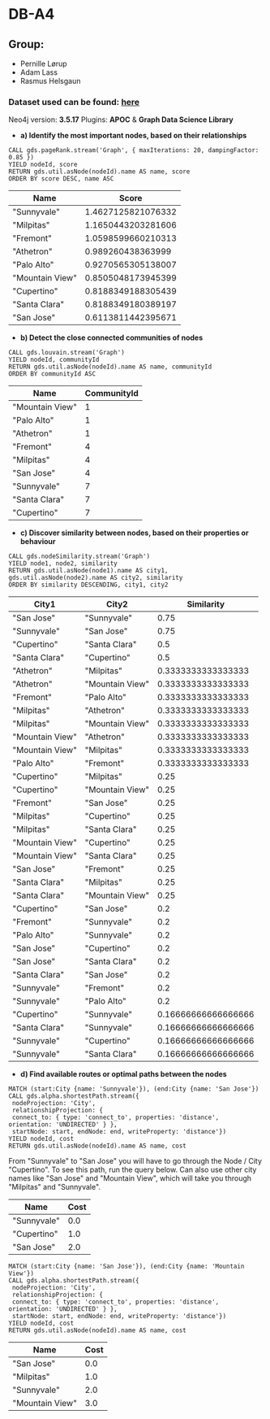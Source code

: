 # DB-A4

## Group:
* Pernille Lørup
* Adam Lass
* Rasmus Helsgaun

### Dataset used can be found: [here](https://neo4j.com/graphgist/learning-cypher-with-san-francisco-bay-map/)
Neo4j version: **3.5.17**
Plugins: **APOC** & **Graph Data Science Library**

* **a)   Identify the most important nodes, based on their relationships**  
```cql
CALL gds.pageRank.stream('Graph', { maxIterations: 20, dampingFactor: 0.85 })
YIELD nodeId, score
RETURN gds.util.asNode(nodeId).name AS name, score
ORDER BY score DESC, name ASC
```

|Name |Score|
|---|---|
|"Sunnyvale"|	1.4627125821076332|
|"Milpitas"|	1.1650443203281606|
|"Fremont"|	1.0598599660210313|
|"Athetron"|	0.989260438363999|
|"Palo Alto"|	0.9270565305138007|
|"Mountain View"|	0.8505048173945399|
|"Cupertino"|	0.8188349188305439|
|"Santa Clara"|	0.8188349180389197|
|"San Jose"|	0.6113811442395671|

* **b)   Detect the close connected communities of nodes** 
```cql
CALL gds.louvain.stream('Graph')
YIELD nodeId, communityId
RETURN gds.util.asNode(nodeId).name AS name, communityId
ORDER BY communityId ASC
```

|Name|CommunityId|
|---|---|
|"Mountain View"|	1|
|"Palo Alto"|	1|
|"Athetron"|	1|
|"Fremont"|	4|
|"Milpitas"|	4|
|"San Jose"|	4|
|"Sunnyvale"|	7|
|"Santa Clara"|	7|
|"Cupertino"|	7|

* **c)   Discover similarity between nodes, based on their properties or behaviour** 
```cql
CALL gds.nodeSimilarity.stream('Graph')
YIELD node1, node2, similarity
RETURN gds.util.asNode(node1).name AS city1, gds.util.asNode(node2).name AS city2, similarity
ORDER BY similarity DESCENDING, city1, city2
```

|City1|	City2|	Similarity|
|---|---|---|
|"San Jose"|	"Sunnyvale"|	0.75|
|"Sunnyvale"|	"San Jose"|	0.75|
|"Cupertino"|	"Santa Clara"|	0.5|
|"Santa Clara"|	"Cupertino"|	0.5|
|"Athetron"|	"Milpitas"|	0.3333333333333333|
|"Athetron"|	"Mountain View"|	0.3333333333333333|
|"Fremont"|	"Palo Alto"|	0.3333333333333333|
|"Milpitas"|	"Athetron"|	0.3333333333333333|
|"Milpitas"|	"Mountain View"|	0.3333333333333333|
|"Mountain View"|	"Athetron"|	0.3333333333333333|
|"Mountain View"|	"Milpitas"|	0.3333333333333333|
|"Palo Alto"|	"Fremont"|	0.3333333333333333|
|"Cupertino"|	"Milpitas"|	0.25|
|"Cupertino"|	"Mountain View"|	0.25|
|"Fremont"|	"San Jose"|	0.25|
|"Milpitas"|	"Cupertino"|	0.25|
|"Milpitas"|	"Santa Clara"|	0.25|
|"Mountain View"|	"Cupertino"|	0.25|
|"Mountain View"|	"Santa Clara"|	0.25|
|"San Jose"|	"Fremont"|	0.25|
|"Santa Clara"|	"Milpitas"|	0.25|
|"Santa Clara"|	"Mountain View"|	0.25|
|"Cupertino"|	"San Jose"|	0.2|
|"Fremont"|	"Sunnyvale"|	0.2|
|"Palo Alto"|	"Sunnyvale"|	0.2|
|"San Jose"|	"Cupertino"|	0.2|
|"San Jose"|	"Santa Clara"|	0.2|
|"Santa Clara"|	"San Jose"|	0.2|
|"Sunnyvale"|	"Fremont"|	0.2|
|"Sunnyvale"|	"Palo Alto"|	0.2|
|"Cupertino"|	"Sunnyvale"|	0.16666666666666666|
|"Santa Clara"|	"Sunnyvale"|	0.16666666666666666|
|"Sunnyvale"|	"Cupertino"|	0.16666666666666666|
|"Sunnyvale"|	"Santa Clara"|	0.16666666666666666|

* **d)   Find available routes or optimal paths between the nodes** 
```cql
MATCH (start:City {name: 'Sunnyvale'}), (end:City {name: 'San Jose'})
CALL gds.alpha.shortestPath.stream({
 nodeProjection: 'City',
 relationshipProjection: {
 connect_to: { type: 'connect_to', properties: 'distance', orientation: 'UNDIRECTED' } },
 startNode: start, endNode: end, writeProperty: 'distance'})
YIELD nodeId, cost
RETURN gds.util.asNode(nodeId).name AS name, cost
```

From "Sunnyvale" to "San Jose" you will have to go through the Node / City "Cupertino".
To see this path, run the query below.
Can also use other city names like "San Jose" and "Mountain View", which will take you through "Milpitas" and "Sunnyvale".

|Name|	Cost|
|---|---|
|"Sunnyvale"|	0.0|
|"Cupertino"|	1.0|
|"San Jose"|	2.0|

```cql
MATCH (start:City {name: 'San Jose'}), (end:City {name: 'Mountain View'})
CALL gds.alpha.shortestPath.stream({
 nodeProjection: 'City',
 relationshipProjection: {
 connect_to: { type: 'connect_to', properties: 'distance', orientation: 'UNDIRECTED' } },
 startNode: start, endNode: end, writeProperty: 'distance'})
YIELD nodeId, cost
RETURN gds.util.asNode(nodeId).name AS name, cost
```

|Name|	Cost|
|---|---|
|"San Jose"|	0.0|
|"Milpitas"|	1.0|
|"Sunnyvale"|	2.0|
|"Mountain View"|	3.0|
